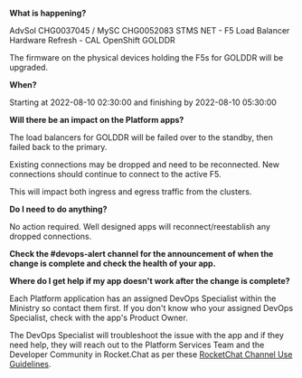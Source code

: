 
**What is happening?**

AdvSol CHG0037045 / MySC CHG0052083 STMS NET - F5 Load Balancer Hardware Refresh - CAL OpenShift GOLDDR

The firmware on the physical devices holding the F5s for GOLDDR will be upgraded.

**When?**

Starting at 2022-08-10 02:30:00 and finishing by 2022-08-10 05:30:00

**Will there be an impact on the Platform apps?**

The load balancers for GOLDDR will be failed over to the standby, then failed back to the primary.

Existing connections may be dropped and need to be reconnected. New connections should continue to connect to the active F5.

This will impact both ingress and egress traffic from the clusters.

**Do I need to do anything?**

No action required. Well designed apps will reconnect/reestablish any dropped connections.

**Check the #devops-alert channel for the announcement of when the change is complete and check the health of your app.**

**Where do I get help if my app doesn't work after the change is complete?**

Each Platform application has an assigned DevOps Specialist within the Ministry so contact them first. If you don't know who your assigned DevOps Specialist, check with the app's Product Owner.

The DevOps Specialist will troubleshoot the issue with the app and if they need help, they will reach out to the Platform Services Team and the Developer Community in Rocket.Chat as per these [RocketChat Channel Use Guidelines](
https://developer.gov.bc.ca/Getting-human-support-for-issues-not-covered-by-devops-requests).
